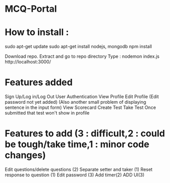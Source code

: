 # MCQ-Portal

# How to install :

sudo apt-get update
sudo apt-get install nodejs, mongodb
npm install

Download repo.
Extract and go to repo directory
Type : nodemon index.js
http://localhost:3000/

# Features added

Sign Up/Log in/Log Out
User Authentication
View Profile
Edit Profile (Edit password not yet added) (Also another small problem of displaying sentence in the input form)
View Scorecard
Create Test
Take Test
Once submitted that test won't show in profile

# Features to add (3 : difficult,2 : could be tough/take time,1 : minor code changes)

Edit questions/delete questions (2)
Separate setter and taker (1)
Reset response to question (1)
Edit password (3)
Add timer(2)
ADD UI(3)
